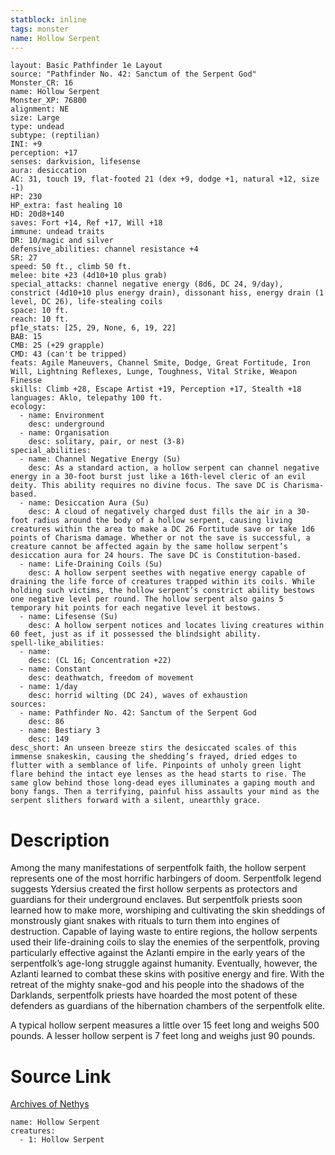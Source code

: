 ```yaml
---
statblock: inline
tags: monster
name: Hollow Serpent
---
```

```statblock
layout: Basic Pathfinder 1e Layout
source: "Pathfinder No. 42: Sanctum of the Serpent God"
Monster_CR: 16
name: Hollow Serpent
Monster_XP: 76800
alignment: NE
size: Large
type: undead
subtype: (reptilian)
INI: +9
perception: +17
senses: darkvision, lifesense
aura: desiccation
AC: 31, touch 19, flat-footed 21 (dex +9, dodge +1, natural +12, size -1)
HP: 230
HP_extra: fast healing 10
HD: 20d8+140
saves: Fort +14, Ref +17, Will +18
immune: undead traits
DR: 10/magic and silver
defensive_abilities: channel resistance +4
SR: 27
speed: 50 ft., climb 50 ft.
melee: bite +23 (4d10+10 plus grab)
special_attacks: channel negative energy (8d6, DC 24, 9/day), constrict (4d10+10 plus energy drain), dissonant hiss, energy drain (1 level, DC 26), life-stealing coils
space: 10 ft.
reach: 10 ft.
pf1e_stats: [25, 29, None, 6, 19, 22]
BAB: 15
CMB: 25 (+29 grapple)
CMD: 43 (can't be tripped)
feats: Agile Maneuvers, Channel Smite, Dodge, Great Fortitude, Iron Will, Lightning Reflexes, Lunge, Toughness, Vital Strike, Weapon Finesse
skills: Climb +28, Escape Artist +19, Perception +17, Stealth +18
languages: Aklo, telepathy 100 ft.
ecology:
  - name: Environment
    desc: underground
  - name: Organisation
    desc: solitary, pair, or nest (3-8)
special_abilities:
  - name: Channel Negative Energy (Su)
    desc: As a standard action, a hollow serpent can channel negative energy in a 30-foot burst just like a 16th-level cleric of an evil deity. This ability requires no divine focus. The save DC is Charisma-based.
  - name: Desiccation Aura (Su)
    desc: A cloud of negatively charged dust fills the air in a 30-foot radius around the body of a hollow serpent, causing living creatures within the area to make a DC 26 Fortitude save or take 1d6 points of Charisma damage. Whether or not the save is successful, a creature cannot be affected again by the same hollow serpent’s desiccation aura for 24 hours. The save DC is Constitution-based.
  - name: Life-Draining Coils (Su)
    desc: A hollow serpent seethes with negative energy capable of draining the life force of creatures trapped within its coils. While holding such victims, the hollow serpent’s constrict ability bestows one negative level per round. The hollow serpent also gains 5 temporary hit points for each negative level it bestows.
  - name: Lifesense (Su)
    desc: A hollow serpent notices and locates living creatures within 60 feet, just as if it possessed the blindsight ability.
spell-like_abilities:
  - name:
    desc: (CL 16; Concentration +22)
  - name: Constant
    desc: deathwatch, freedom of movement
  - name: 1/day
    desc: horrid wilting (DC 24), waves of exhaustion
sources:
  - name: Pathfinder No. 42: Sanctum of the Serpent God
    desc: 86
  - name: Bestiary 3
    desc: 149
desc_short: An unseen breeze stirs the desiccated scales of this immense snakeskin, causing the shedding’s frayed, dried edges to flutter with a semblance of life. Pinpoints of unholy green light flare behind the intact eye lenses as the head starts to rise. The same glow behind those long-dead eyes illuminates a gaping mouth and bony fangs. Then a terrifying, painful hiss assaults your mind as the serpent slithers forward with a silent, unearthly grace.
```
# Description
Among the many manifestations of serpentfolk faith, the hollow serpent represents one of the most horrific harbingers of doom. Serpentfolk legend suggests Ydersius created the first hollow serpents as protectors and guardians for their underground enclaves. But serpentfolk priests soon learned how to make more, worshiping and cultivating the skin sheddings of monstrously giant snakes with rituals to turn them into engines of destruction. Capable of laying waste to entire regions, the hollow serpents used their life-draining coils to slay the enemies of the serpentfolk, proving particularly effective against the Azlanti empire in the early years of the serpentfolk’s age-long struggle against humanity. Eventually, however, the Azlanti learned to combat these skins with positive energy and fire. With the retreat of the mighty snake-god and his people into the shadows of the Darklands, serpentfolk priests have hoarded the most potent of these defenders as guardians of the hibernation chambers of the serpentfolk elite.

A typical hollow serpent measures a little over 15 feet long and weighs 500 pounds. A lesser hollow serpent is 7 feet long and weighs just 90 pounds.
# Source Link
[Archives of Nethys](https://aonprd.com/MonsterDisplay.aspx?ItemName=Hollow%20Serpent)
```encounter-table
name: Hollow Serpent
creatures:
  - 1: Hollow Serpent
```
